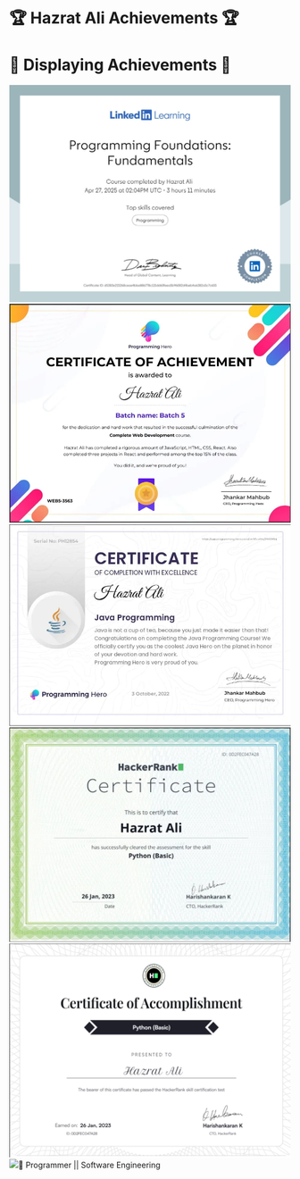 # 🏆 Hazrat Ali Achievements 🏆

# 🏅 Displaying Achievements 🏅

<img src="images/Programming Foundation.jpg"/>
<img src="images/webdevelopment.jpeg"/>
<img src="images/java.jpeg"/>
<img src="images/python.jpeg"/>
<img src="images/hackerrank.png"/>
<img src="images/pytron.jpg>




# 🚞 Programmer || Software Engineering

# 






